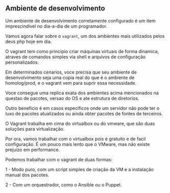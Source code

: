 ## Ambiente de desenvolvimento

Um ambiente de desenvolvimento corretamente configurado é um item imprescindivel no dia-a-dia de um programador. 

Vamos agora falar sobre o `vagrant`, um dos ambientes mais utilizados pelos devs php hoje em dia.

O vagrant tem como principio criar máquinas virtuais de forma dinamica, atraves de comandos simples via shell e arquivos de configuração personalizados.

Em determinados cenarios, voce precisa que seu ambiente de desenvolvimento seja uma copia real do que é o ambiente de homolog/prod, e o vagrant vem para suprir essa necessidade.

Voce consegue uma replica exata dos ambientes acima mencionados na questao de pacotes, versao do OS e ate estrutura de diretorios. 

Outro beneficio é em casos especificos onde um servidor não pode ter o luxo de pacotes atualizados ou ainda obter pacotes de fontes de terceiros.  


O Vagrant trabalha em cima do virtualbox ou do vmware, que são duas soluções para virtualização.



Por ora, vamos trabalhar com o virtualbox pois é gratuito e de facil configuração. É um pouco mais lento que o VMware, mas não existe prejuizo em performance.

Podemos trabalhar com o vagrant de duas formas: 


1 - Modo puro, com um script simples de criação da VM e a instalação manual dos pacotes.


2 - Com um orquestrador, como o Ansible ou o Puppet.




